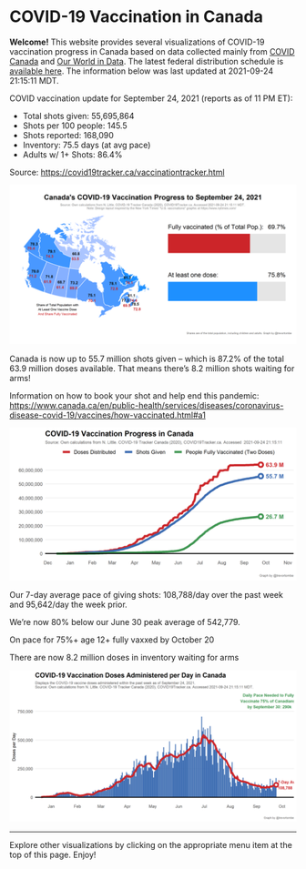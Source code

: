 COVID-19 Vaccination in Canada
==============================

**Welcome!** This website provides several visualizations of COVID-19
vaccination progress in Canada based on data collected mainly from
[COVID Canada](https://covid19tracker.ca/vaccinationtracker.html) and
[Our World in Data](https://ourworldindata.org/covid-vaccinations). The
latest federal distribution schedule is [available
here](https://www.canada.ca/en/public-health/services/diseases/2019-novel-coronavirus-infection/prevention-risks/covid-19-vaccine-treatment/vaccine-rollout.html).
The information below was last updated at 2021-09-24 21:15:11 MDT.

COVID vaccination update for September 24, 2021 (reports as of 11 PM
ET):

-   Total shots given: 55,695,864
-   Shots per 100 people: 145.5
-   Shots reported: 168,090
-   Inventory: 75.5 days (at avg pace)
-   Adults w/ 1+ Shots: 86.4%

Source:
<a href="https://covid19tracker.ca/vaccinationtracker.html" class="uri">https://covid19tracker.ca/vaccinationtracker.html</a>

![](Plots/plot_main.png)

Canada is now up to 55.7 million shots given – which is 87.2% of the
total 63.9 million doses available. That means there’s 8.2 million shots
waiting for arms!

Information on how to book your shot and help end this pandemic:
<a href="https://www.canada.ca/en/public-health/services/diseases/coronavirus-disease-covid-19/vaccines/how-vaccinated.html#a1" class="uri">https://www.canada.ca/en/public-health/services/diseases/coronavirus-disease-covid-19/vaccines/how-vaccinated.html#a1</a>

![](Plots/plot_total.png)

Our 7-day average pace of giving shots: 108,788/day over the past week
and 95,642/day the week prior.

We’re now 80% below our June 30 peak average of 542,779.

On pace for 75%+ age 12+ fully vaxxed by October 20

There are now 8.2 million doses in inventory waiting for arms

![](Plots/pace_national.png)

------------------------------------------------------------------------

Explore other visualizations by clicking on the appropriate menu item at
the top of this page. Enjoy!
